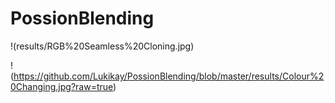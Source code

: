 # PossionBlending

!(results/RGB%20Seamless%20Cloning.jpg)


!(https://github.com/Lukikay/PossionBlending/blob/master/results/Colour%20Changing.jpg?raw=true)

